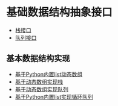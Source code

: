 <!--
 * @Author: 27
 * @LastEditors: 27
 * @Date: 2020-03-01 17:43:04
 * @LastEditTime: 2020-03-07 15:44:55
 * @FilePath: /Algorithms_Note/数据结构与算法基础学习/learn_datastructure_algorithm.md
 * @description: type some description
 -->

# 基础数据结构抽象接口
- [栈接口](./stack_interface.py)
- [队列接口](./queue_interface.py)

## 基本数据结构实现
- [基于Python内置list动态数组](./dynamic_array.py)
- [基于动态数组实现栈](./base_darray_stack.py)
- [基于动态数组实现队列](./base_darray_queue.py)
- [基于Python内置list实现循环队列](./loopQueue.py)

